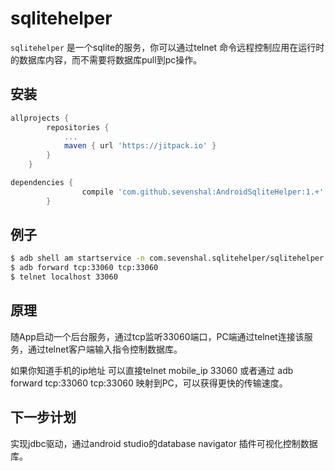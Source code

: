 sqlitehelper
============

`sqlitehelper` 是一个sqlite的服务，你可以通过telnet 命令远程控制应用在运行时的数据库内容，而不需要将数据库pull到pc操作。

## 安装

```groovy
allprojects {
		repositories {
			...
			maven { url 'https://jitpack.io' }
		}
	}

dependencies {
    	        compile 'com.github.sevenshal:AndroidSqliteHelper:1.+'
    	}
```

## 例子

```sh
$ adb shell am startservice -n com.sevenshal.sqlitehelper/sqlitehelper.SqliteHelperService
$ adb forward tcp:33060 tcp:33060
$ telnet localhost 33060
```

## 原理

随App启动一个后台服务，通过tcp监听33060端口，PC端通过telnet连接该服务，通过telnet客户端输入指令控制数据库。

如果你知道手机的ip地址 可以直接telnet mobile_ip 33060
或者通过 adb forward tcp:33060 tcp:33060 映射到PC，可以获得更快的传输速度。
## 下一步计划

实现jdbc驱动，通过android studio的database navigator 插件可视化控制数据库。
